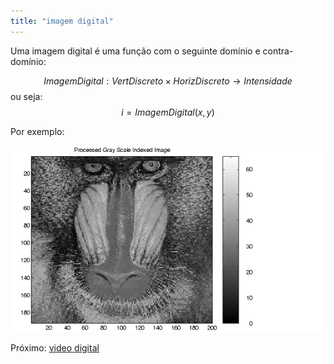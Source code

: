 ```yaml
---
title: "imagem digital"
---
```


Uma imagem digital é uma função com o seguinte domínio e contra-domínio:

$$ ImagemDigital: VertDiscreto \times HorizDiscreto \rightarrow Intensidade $$
ou seja:
$$
i = ImagemDigital(x,y)
$$

Por exemplo:

![baboong](pub/ss-sin/conc/attachments/baboong.gif)

Próximo: [video digital](pub/ss-sin/conc/video%20digital.md)
